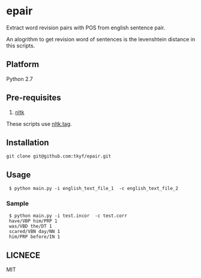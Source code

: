 epair
=====

Extract word revision pairs with POS from english sentence pair. 

An alogrithm to get revision word of sentences is the levenshtein distance in this scripts.

## Platform
Python 2.7

## Pre-requisites

1. [nltk](http://nltk.org/)

These scripts use [nltk.tag](http://nltk.org/api/nltk.tag.html).

## Installation
`` git clone git@github.com:tkyf/epair.git ``

## Usage

`` $ python main.py -i english_text_file_1  -c english_text_file_2``

### Sample

     $ python main.py -i test.incor  -c test.corr
     have/VBP him/PRP 1
     was/VBD the/DT 1
     scared/VBN day/NN 1
     him/PRP before/IN 1 

## LICNECE

MIT
